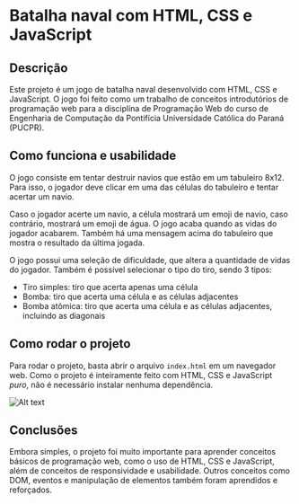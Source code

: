 # Batalha naval com HTML, CSS e JavaScript
## Descrição
Este projeto é um jogo de batalha naval desenvolvido com HTML, CSS e JavaScript. O jogo foi feito como um trabalho de conceitos introdutórios de programação web para a disciplina de Programação Web do curso de Engenharia de Computação da Pontifícia Universidade Católica do Paraná (PUCPR).
## Como funciona e usabilidade
O jogo consiste em tentar destruir navios que estão em um tabuleiro 8x12. Para isso, o jogador deve clicar em uma das células do tabuleiro e tentar acertar um navio.  
  
Caso o jogador acerte um navio, a célula mostrará um emoji de navio, caso contrário, mostrará um emoji de água. O jogo acaba quando as vidas do jogador acabarem. Também há uma mensagem acima do tabuleiro que mostra o resultado da última jogada.

O jogo possui uma seleção de dificuldade, que altera a quantidade de vidas do jogador.
Também é possível selecionar o tipo do tiro, sendo 3 tipos:
- Tiro simples: tiro que acerta apenas uma célula
- Bomba: tiro que acerta uma célula e as células adjacentes
- Bomba atômica: tiro que acerta uma célula e as células adjacentes, incluindo as diagonais

## Como rodar o projeto
Para rodar o projeto, basta abrir o arquivo `index.html` em um navegador web. Como o projeto é inteiramente feito com HTML, CSS e JavaScript *puro*, não é necessário instalar nenhuma dependência.

![Alt text](assets/batalhanaval.gif)

## Conclusões
Embora simples, o projeto foi muito importante para aprender conceitos básicos de programação web, como o uso de HTML, CSS e JavaScript, além de conceitos de responsividade e usabilidade. Outros conceitos como DOM, eventos e manipulação de elementos também foram aprendidos e reforçados.